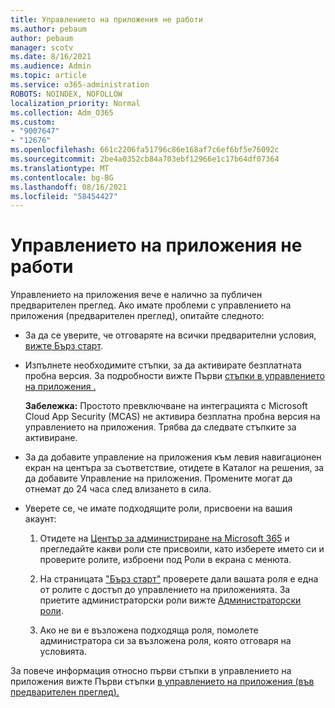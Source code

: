 ```yaml
---
title: Управлението на приложения не работи
ms.author: pebaum
author: pebaum
manager: scotv
ms.date: 8/16/2021
ms.audience: Admin
ms.topic: article
ms.service: o365-administration
ROBOTS: NOINDEX, NOFOLLOW
localization_priority: Normal
ms.collection: Adm_O365
ms.custom:
- "9007647"
- "12676"
ms.openlocfilehash: 661c2206fa51796c86e168af7c6ef6bf5e76092c
ms.sourcegitcommit: 2be4a0352cb84a703ebf12966e1c17b64df07364
ms.translationtype: MT
ms.contentlocale: bg-BG
ms.lasthandoff: 08/16/2021
ms.locfileid: "58454427"
---
```

# <a name="app-governance-is-not-working"></a>Управлението на приложения не работи

Управлението на приложения вече е налично за публичен предварителен преглед. Ако имате проблеми с управлението на приложения (предварителен преглед), опитайте следното:

- За да се уверите, че отговаряте на всички предварителни условия, [вижте Бърз старт](https://docs.microsoft.com/microsoft-365/compliance/app-governance-get-started).

- Изпълнете необходимите стъпки, за да активирате безплатната пробна версия. За подробности вижте Първи [стъпки в управлението на приложения .](https://docs.microsoft.com/microsoft-365/compliance/app-governance-get-started#add-app-governance-to-your-microsoft-365-account) 

    **Забележка:** Простото превключване на интеграцията с Microsoft Cloud App Security (MCAS) не активира безплатна пробна версия на управлението на приложения. Трябва да следвате стъпките за активиране.

- За да добавите управление на приложения към левия навигационен екран на центъра за съответствие, отидете в Каталог на решения, за да добавите Управление на приложения. Промените могат да отнемат до 24 часа след влизането в сила.

- Уверете се, че имате подходящите роли, присвоени на вашия акаунт:

    1. Отидете на [Център за администриране на Microsoft 365](https://admin.microsoft.com/Adminportal/Home#/users) и прегледайте какви роли сте присвоили, като изберете името си и проверите  ролите, изброени под Роли в екрана с менюта.

    1. На страницата ["Бърз старт"](https://aka.ms/appgovernancepreview) проверете дали вашата роля е една от ролите с достъп до управлението на приложенията. За приетите администраторски роли вижте [Администраторски роли](https://docs.microsoft.com/microsoft-365/compliance/app-governance-get-started#administrator-roles). 

    1. Ако не ви е възложена подходяща роля, помолете администратора си за възложена роля, която отговаря на условията.

За повече информация относно първи стъпки в управлението на приложения вижте Първи стъпки [в управлението на приложения (във предварителен преглед).](https://docs.microsoft.com/microsoft-365/compliance/app-governance-get-started)